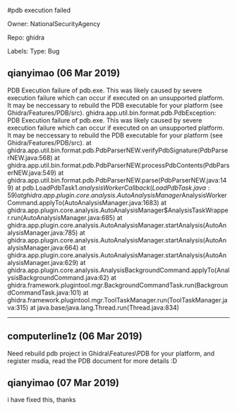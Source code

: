 #pdb execution failed

Owner: NationalSecurityAgency

Repo: ghidra

Labels: Type: Bug 

## qianyimao (06 Mar 2019)

PDB Execution failure of pdb.exe.
This was likely caused by severe execution failure which can occur if executed
on an unsupported platform. It may be neccessary to rebuild the PDB executable
for your platform (see Ghidra/Features/PDB/src).
ghidra.app.util.bin.format.pdb.PdbException: PDB Execution failure of pdb.exe.
This was likely caused by severe execution failure which can occur if executed
on an unsupported platform. It may be neccessary to rebuild the PDB executable
for your platform (see Ghidra/Features/PDB/src).
	at ghidra.app.util.bin.format.pdb.PdbParserNEW.verifyPdbSignature(PdbParserNEW.java:568)
	at ghidra.app.util.bin.format.pdb.PdbParserNEW.processPdbContents(PdbParserNEW.java:549)
	at ghidra.app.util.bin.format.pdb.PdbParserNEW.parse(PdbParserNEW.java:149)
	at pdb.LoadPdbTask$1.analysisWorkerCallback(LoadPdbTask.java:59)
	at ghidra.app.plugin.core.analysis.AutoAnalysisManager$AnalysisWorkerCommand.applyTo(AutoAnalysisManager.java:1683)
	at ghidra.app.plugin.core.analysis.AutoAnalysisManager$AnalysisTaskWrapper.run(AutoAnalysisManager.java:685)
	at ghidra.app.plugin.core.analysis.AutoAnalysisManager.startAnalysis(AutoAnalysisManager.java:785)
	at ghidra.app.plugin.core.analysis.AutoAnalysisManager.startAnalysis(AutoAnalysisManager.java:664)
	at ghidra.app.plugin.core.analysis.AutoAnalysisManager.startAnalysis(AutoAnalysisManager.java:629)
	at ghidra.app.plugin.core.analysis.AnalysisBackgroundCommand.applyTo(AnalysisBackgroundCommand.java:62)
	at ghidra.framework.plugintool.mgr.BackgroundCommandTask.run(BackgroundCommandTask.java:101)
	at ghidra.framework.plugintool.mgr.ToolTaskManager.run(ToolTaskManager.java:315)
	at java.base/java.lang.Thread.run(Thread.java:834)

---------------------------------------------------

## computerline1z (06 Mar 2019)

Need rebuild pdb project in Ghidra\Features\PDB for your platform, and register msdia, read the PDB document for more details :D

## qianyimao (07 Mar 2019)

i have fixed this, thanks


